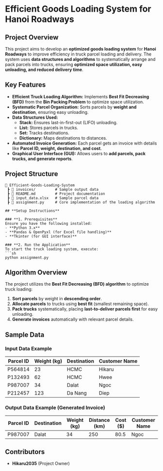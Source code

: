 # **Efficient Goods Loading System for Hanoi Roadways**  

## **Project Overview**  
This project aims to develop an **optimized goods loading system** for **Hanoi Roadways** to improve efficiency in truck parcel loading and delivery. The system uses **data structures and algorithms** to systematically arrange and pack parcels into trucks, ensuring **optimized space utilization, easy unloading, and reduced delivery time**.  

## **Key Features**  

- **Efficient Truck Loading Algorithm:** Implements **Best Fit Decreasing (BFD)** from the **Bin Packing Problem** to optimize space utilization.  
- **Systematic Parcel Organization:** Sorts parcels by **weight and destination**, ensuring easy unloading.  
- **Data Structures Used:**  
  - **Stack:** Ensures last-in-first-out (LIFO) unloading.  
  - **List:** Stores parcels in trucks.  
  - **Set:** Tracks destinations.  
  - **Dictionary:** Maps destinations to distances.  
- **Automated Invoice Generation:** Each parcel gets an invoice with details like **Parcel ID, weight, destination, and cost**.  
- **Graphical User Interface (GUI):** Allows users to **add parcels, pack trucks, and generate reports**.  

## **Project Structure**  

```
📁 Efficient-Goods-Loading-System  
 ┣ 📂 invoices/         # Sample output data  
 ┣ 📜 README.md         # Project documentation  
 ┣ 📜 input_data.xlsx   # Sample parcel data  
 ┣ 📜 assignment.py     # Core implementation of the loading algorithm  

## **Setup Instructions**  

### **1. Prerequisites**  
Ensure you have the following installed:  
- **Python 3.x**  
- **Pandas & OpenPyxl (for Excel file handling)**  
- **Tkinter (for GUI interface)**  

### **2. Run the Application**  
To start the truck loading system, execute:  
```sh
python assignment.py
```  

## **Algorithm Overview**  

The project utilizes the **Best Fit Decreasing (BFD) algorithm** to optimize truck loading:  

1. **Sort parcels** by weight in **descending order**.  
2. **Allocate parcels** to trucks using **best fit** (smallest remaining space).  
3. **Pack trucks** systematically, placing **last-to-deliver parcels first** for easy unloading.  
4. **Generate invoices** automatically with relevant parcel details.  

## **Sample Data**  

### **Input Data Example**  

| Parcel ID | Weight (kg) | Destination | Customer Name |  
|-----------|------------|-------------|---------------|  
| P564814   | 23         | HCMC        | Hikaru        |  
| P132493   | 62         | HCMC        | Hwee          |  
| P987007   | 34         | Dalat       | Ngoc          |  
| P212457   | 123        | Da Nang     | Diep          |  

### **Output Data Example** (Generated Invoice)  

| Parcel ID | Destination | Weight (kg) | Distance (km) | Cost ($) | Customer Name |  
|-----------|------------|------------|--------------|---------|---------------|  
| P987007   | Dalat      | 34         | 250          | 80.5    | Ngoc          |  

## **Contributors**  
- **Hikaru2035** (Project Owner)  
